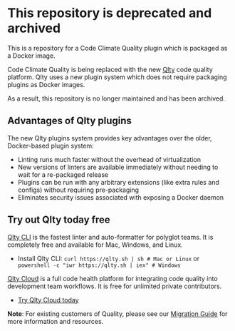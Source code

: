 # This repository is deprecated and archived
This is a repository for a Code Climate Quality plugin which is packaged as a Docker image.

Code Climate Quality is being replaced with the new [Qlty](qlty.sh) code quality platform. Qlty uses a new plugin system which does not require packaging plugins as Docker images.

As a result, this repository is no longer maintained and has been archived.

## Advantages of Qlty plugins
The new Qlty plugins system provides key advantages over the older, Docker-based plugin system:

- Linting runs much faster without the overhead of virtualization
- New versions of linters are available immediately without needing to wait for a re-packaged release
- Plugins can be run with any arbitrary extensions (like extra rules and configs) without requiring pre-packaging
- Eliminates security issues associated with exposing a Docker daemon

## Try out Qlty today free

[Qlty CLI](https://docs.qlty.sh/cli/quickstart) is the fastest linter and auto-formatter for polyglot teams. It is completely free and available for Mac, Windows, and Linux.

  - Install Qlty CLI:
`
curl https://qlty.sh | sh # Mac or Linux
`
or ` powershell -c "iwr https://qlty.sh | iex" # Windows`

[Qlty Cloud](https://docs.qlty.sh/cloud/quickstart) is a full code health platform for integrating code quality into development team workflows. It is free for unlimited private contributors.
  - [Try Qlty Cloud today](https://docs.qlty.sh/cloud/quickstart)

**Note**: For existing customers of Quality, please see our [Migration Guide](https://docs.qlty.sh/migration/guide) for more information and resources.
